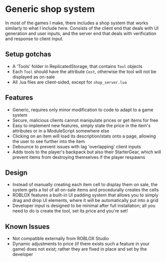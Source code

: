 # Generic shop system

In most of the games I make, there includes a shop system that works similarly to what I include here. Consists of the client end that deals with UI generation and user inputs, and the server end that deals with verification and response to client input. 

## Setup gotchas
- A 'Tools' folder in ReplicatedStorage, that contains `Tool` objects
- Each `Tool` should have the attribute `Cost`, otherwise the tool will not be displayed as on-sale
- All .lua files are client-sided, except for `shop_server.lua`

## Features
- Generic, requires only minor modification to code to adapt to a game system
- Secure, malicious clients cannot manipulate prices or get items for free
- Easy to implement new features, simply state the price in the item's attributes or in a ModuleScript somewhere else
- Clicking on an item will load its description/stats onto a page, allowing the user to see further into the item
- Debounce to prevent issues with lag 'overlapping' client inputs
- Adds tools to the player's backpack but also their StarterGear, which will prevent items from destroying themselves if the player respawns

## Design
- Instead of manually creating each item cell to display them on sale, the system gets a list of all on-sale items and procedurally creates the cells
- ROBLOX features a built-in UI padding system that allows you to simply drag and drop UI elements, where it will be automatically put into a grid
- Developer input is designed to be minimal after full installation; all you need to do is create the tool, set its price and you're set!

## Known Issues
- Not compatible externally from ROBLOX Studio
- Dynamic adjustments to price (if there exists such a feature in your game) does not exist; rather they are fixed in place and set by the developer
